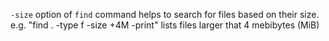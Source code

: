 `-size` option of `find` command helps to search for files based on their size. e.g. "find . -type f -size +4M -print" lists files larger that 4 mebibytes (MiB)